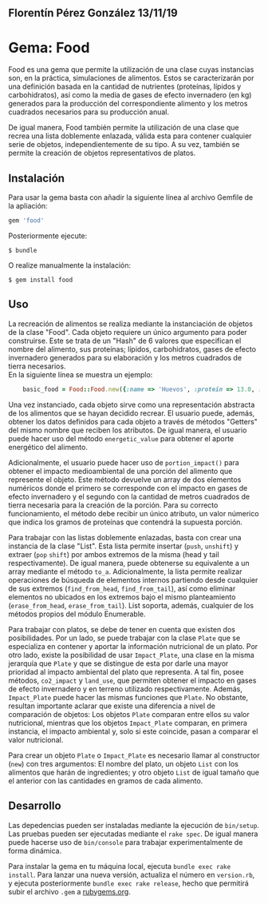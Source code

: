 ## Florentín Pérez González 13/11/19
# Gema: Food

Food es una gema que permite la utilización de una clase cuyas instancias son, en la práctica, simulaciones de alimentos. Estos se caracterizarán por una definición basada en la cantidad de nutrientes (proteínas, lípidos y carbohidratos), así como la media de gases de efecto invernadero (en kg) generados para la producción del correspondiente alimento y los metros cuadrados necesarios para su producción anual. 

De igual manera, Food también permite la utilización de una clase que recrea una lista doblemente enlazada, válida esta para contener cualquier serie de objetos, independientemente de su tipo. A su vez, también se permite la creación de objetos representativos de platos.

## Instalación

Para usar la gema basta con añadir la siguiente línea al archivo Gemfile de la apliación:

```ruby
gem 'food'
```

Posteriormente ejecute:

    $ bundle

O realize manualmente la instalación:

    $ gem install food

## Uso

La recreación de alimentos se realiza mediante la instanciación de objetos de la clase "Food". Cada objeto requiere un único argumento para poder construirse. Este se trata de un "Hash" de 6 valores que especifican el nombre del alimento, sus proteínas; lípidos, carbohidratos, gases de efecto invernadero generados para su elaboración y los metros cuadrados de tierra necesarios.   
En la siguiente línea se muestra un ejemplo:

```ruby
    basic_food = Food::Food.new({:name => 'Huevos', :protein => 13.0, :carbohydrates => 1.1, :lipids => 11.0, :gas => 4.2, :land_use => 5.7})
```
Una vez instanciado, cada objeto sirve como una representación abstracta de los alimentos que se hayan decidido recrear. El usuario puede, además, obtener los datos definidos para cada objeto a través de métodos "Getters" del mismo nombre que reciben los atributos. De igual manera, el usuario puede hacer uso del método `energetic_value` para obtener el aporte energético del alimento.

Adicionalmente, el usuario puede hacer uso de `portion_impact()` para obtener el impacto medioambiental de una porción del alimento que represente el objeto. Este método devuelve un array de dos elementos numéricos donde el primero se corresponde con el impacto en gases de efecto invernadero y el segundo con la cantidad de metros cuadrados de tierra necesaria para la creación de la porción. Para su correcto funcionamiento, el método debe recibir un único atributo, un valor númerico que indica los gramos de proteínas que contendrá la supuesta porción.

Para trabajar con las listas doblemente enlazadas, basta con crear una instancia de la clase "List". Esta lista permite insertar (`push`, `unshift`) y extraer (`pop` `shift`) por ambos extremos de la misma (head y tail respectivamente). De igual manera, puede obtenerse su equivalente a un array mediante el método `to_a`. Adicionalmente, la lista permite realizar operaciones de búsqueda de elementos internos partiendo desde cualquier de sus extremos (`find_from_head`, `find_from_tail`), así como eliminar elementos no ubicados en los extremos bajo el mismo planteamiento (`erase_from_head`, `erase_from_tail`).
List soporta, además, cualquier de los métodos propios del módulo Enumerable. 

Para trabajar con platos, se debe de tener en cuenta que existen dos posibilidades. Por un lado, se puede trabajar con la clase `Plate` que se especializa en contener y aportar la información nutricional de un plato. Por otro lado, existe la posibilidad de usar `Impact_Plate`, una clase en la misma jerarquía que `Plate` y que se distingue de esta por darle una mayor prioridad al impacto ambiental del plato que representa. A tal fin, posee métodos, `co2_impact` y `land_use`, que permiten obtener el impacto en gases de efecto invernadero y en terreno utilizado respectivamente. Además, `Impact_Plate` puede hacer las mismas funciones que `Plate`. No obstante, resultan importante aclarar que existe una diferencia a nivel de comparación de objetos: Los objetos `Plate` comparan entre ellos su valor nutricional, mientras que los objetos `Impact_Plate` comparan, en primera instancia, el impacto ambiental y, solo si este coincide, pasan a comparar el valor nutricional.

Para crear un objeto `Plate` o `Impact_Plate` es necesario llamar al constructor (`new`) con tres argumentos: El nombre del plato, un objeto `List` con los alimentos que harán de ingredientes; y otro objeto `List` de igual tamaño que el anterior con las cantidades en gramos de cada alimento.

## Desarrollo

Las depedencias pueden ser instaladas mediante la ejecución de `bin/setup`. Las pruebas pueden ser ejecutadas mediante el `rake spec`. De igual manera puede hacerse uso de `bin/console` para trabajar experimentalmente de forma dinámica.

Para instalar la gema en tu máquina local, ejecuta `bundle exec rake install`. Para lanzar una nueva versión, actualiza el número en `version.rb`, y ejecuta posteriormente `bundle exec rake release`, hecho que permitirá subir el archivo `.gem` a [rubygems.org](https://rubygems.org).

